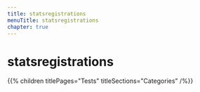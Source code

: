 ```yaml
---
title: statsregistrations
menuTitle: statsregistrations
chapter: true
---
```


# statsregistrations

{{% children titlePages="Tests" titleSections="Categories" /%}}